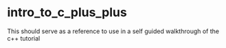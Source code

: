 # intro_to_c_plus_plus
This should serve as a reference to use in a self guided walkthrough of the c++ tutorial
